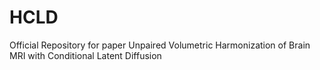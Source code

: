 # HCLD
Official Repository for paper Unpaired Volumetric Harmonization of Brain MRI with Conditional Latent Diffusion
